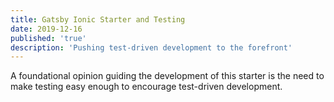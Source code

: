 ```yaml
---
title: Gatsby Ionic Starter and Testing
date: 2019-12-16
published: 'true'
description: 'Pushing test-driven development to the forefront'
---
```


A foundational opinion guiding the development of this starter is the need to make testing easy enough to encourage test-driven development.
